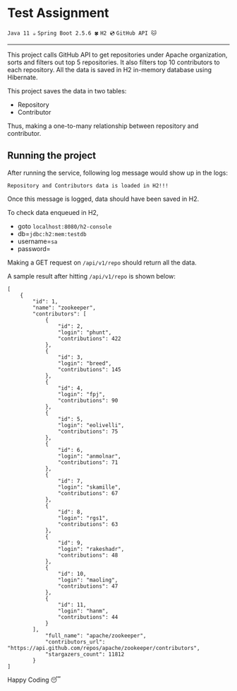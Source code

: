 # Test Assignment
`Java 11 ☕️` `Spring Boot 2.5.6 🍀` `H2 💿` `GitHub API 🐱`

<hr/>

This project calls GitHub API to get repositories under Apache organization, sorts and filters out top 5 repositories. It also filters top 10 contributors to each repository. All the data is saved in H2 in-memory database using Hibernate.

This project saves the data in two tables:
* Repository
* Contributor

Thus, making a one-to-many relationship between repository and contributor.

## Running the project

After running the service, following log message would show up in the logs:

    Repository and Contributors data is loaded in H2!!!

Once this message is logged, data should have been saved in H2.

To check data enqueued in H2, 
* goto `localhost:8080/h2-console`
* db=`jdbc:h2:mem:testdb`
* username=`sa`
* password=

Making a GET request on `/api/v1/repo` should return all the data.

A sample result after hitting `/api/v1/repo` is shown below:

    [
        {
            "id": 1,
            "name": "zookeeper",
            "contributors": [
                {
                    "id": 2,
                    "login": "phunt",
                    "contributions": 422
                },
                {
                    "id": 3,
                    "login": "breed",
                    "contributions": 145
                },
                {
                    "id": 4,
                    "login": "fpj",
                    "contributions": 90
                },
                {
                    "id": 5,
                    "login": "eolivelli",
                    "contributions": 75
                },
                {
                    "id": 6,
                    "login": "anmolnar",
                    "contributions": 71
                },
                {
                    "id": 7,
                    "login": "skamille",
                    "contributions": 67
                },
                {
                    "id": 8,
                    "login": "rgs1",
                    "contributions": 63
                },
                {
                    "id": 9,
                    "login": "rakeshadr",
                    "contributions": 48
                },
                {
                    "id": 10,
                    "login": "maoling",
                    "contributions": 47
                },
                {
                    "id": 11,
                    "login": "hanm",
                    "contributions": 44
                }
            ],
                "full_name": "apache/zookeeper",
                "contributors_url": "https://api.github.com/repos/apache/zookeeper/contributors",
                "stargazers_count": 11812
            }
    ]

Happy Coding 😴